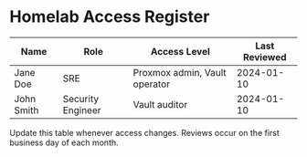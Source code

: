 # Homelab Access Register

| Name | Role | Access Level | Last Reviewed |
| --- | --- | --- | --- |
| Jane Doe | SRE | Proxmox admin, Vault operator | 2024-01-10 |
| John Smith | Security Engineer | Vault auditor | 2024-01-10 |

Update this table whenever access changes. Reviews occur on the first business day of each month.
